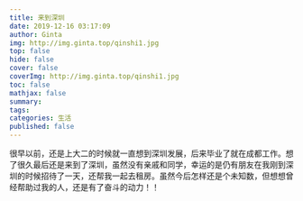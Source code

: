 ```yaml
---
title: 来到深圳
date: 2019-12-16 03:17:09
author: Ginta
img: http://img.ginta.top/qinshi1.jpg
top: false
hide: false
cover: false
coverImg: http://img.ginta.top/qinshi1.jpg
toc: false
mathjax: false
summary:
tags: 
categories: 生活
published: false
---
```

很早以前，还是上大二的时候就一直想到深圳发展，后来毕业了就在成都工作。想了很久最后还是来到了深圳，虽然没有亲戚和同学，幸运的是仍有朋友在我刚到深圳的时候招待了一天，还帮我一起去租房。虽然今后怎样还是个未知数，但想想曾经帮助过我的人，还是有了奋斗的动力！！